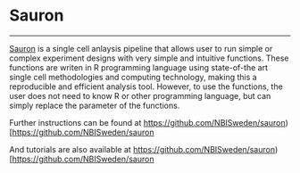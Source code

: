 # Sauron
***

[Sauron](https://github.com/NBISweden/sauron) is a single cell anlaysis pipeline that allows user to run simple or complex experiment designs with very simple and intuitive functions. These functions are writen in R programming language using state-of-the art single cell methodologies and computing technology, making this a reproducible and efficient analysis tool. However, to use the functions, the user does not need to know R or other programming language, but can simply replace the parameter of the functions.

Further instructions can be found at https://github.com/NBISweden/sauron)[https://github.com/NBISweden/sauron

And tutorials are also available at https://github.com/NBISweden/sauron)[https://github.com/NBISweden/sauron
